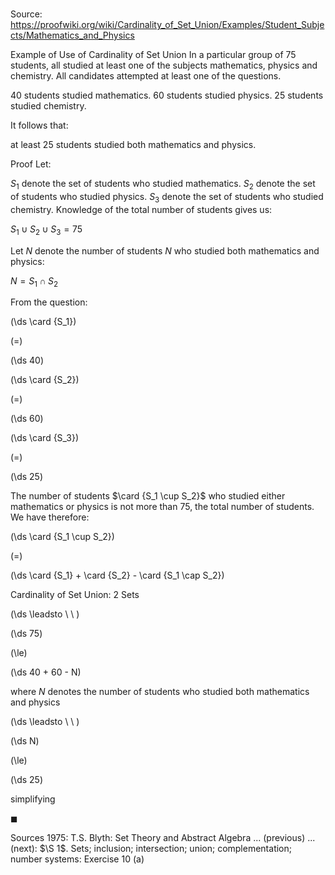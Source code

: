 # 

Source: https://proofwiki.org/wiki/Cardinality_of_Set_Union/Examples/Student_Subjects/Mathematics_and_Physics

Example of Use of Cardinality of Set Union
In a particular group of $75$ students, all studied at least one of the subjects mathematics, physics and chemistry.
All candidates attempted at least one of the questions.

$40$ students studied mathematics.
$60$ students studied physics.
$25$ students studied chemistry.

It follows that:

at least $25$ students studied both mathematics and physics.


Proof
Let:

$S_1$ denote the set of students who studied mathematics.
$S_2$ denote the set of students who studied physics.
$S_3$ denote the set of students who studied chemistry.
Knowledge of the total number of students gives us:

$S_1 \cup S_2 \cup S_3 = 75$

Let $N$ denote the number of students $N$ who studied both mathematics and physics:

$N = S_1 \cap S_2$

From the question:














\(\ds \card {S_1}\)

\(=\)







\(\ds 40\)




















\(\ds \card {S_2}\)

\(=\)







\(\ds 60\)




















\(\ds \card {S_3}\)

\(=\)







\(\ds 25\)










The number of students $\card {S_1 \cup S_2}$ who studied either mathematics or physics is not more than $75$, the total number of students.
We have therefore:














\(\ds \card {S_1 \cup S_2}\)

\(=\)







\(\ds \card {S_1} + \card {S_2} - \card {S_1 \cap S_2}\)





Cardinality of Set Union: 2 Sets








\(\ds \leadsto \ \ \)





\(\ds 75\)

\(\le\)







\(\ds 40 + 60 - N\)





where $N$ denotes the number of students who studied both mathematics and physics








\(\ds \leadsto \ \ \)





\(\ds N\)

\(\le\)







\(\ds 25\)





simplifying



$\blacksquare$


Sources
1975: T.S. Blyth: Set Theory and Abstract Algebra ... (previous) ... (next): $\S 1$. Sets; inclusion; intersection; union; complementation; number systems: Exercise $10 \ \text {(a)}$




